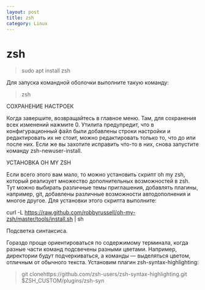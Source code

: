 ```yaml
---
layout: post
title: zsh
category: Linux
---
```

# zsh

> sudo apt install zsh

Для запуска командной оболочки выполните такую команду:

> zsh


СОХРАНЕНИЕ НАСТРОЕК

Когда завершите, возвращайтесь в главное меню. Там, для сохранения всех изменений нажмите 0. Утилита предупредит, что в конфигурационный файл были добавлены строки настройки и редактировать их не стоит, можно редактировать только то, что до или после них. Если же вы захотите исправить что-то в них, снова запустите команду zsh-newuser-install.

УСТАНОВКА OH MY ZSH

Если всего этого вам мало, то можно установить скрипт oh my zsh, который реализует множество дополнительных возможностей в zsh. Тут можно выбирать различные темы приглашения, добавлять плагины, например, git, добавлены различные возможности автодополнения и многое другое. Для установки этого скрипта выполните:

curl -L https://raw.github.com/robbyrussell/oh-my-zsh/master/tools/install.sh | sh

Подсветка синтаксиса.

 Гораздо проще ориентироваться по содержимому терминала, когда разные части команд подсвечены разными цветами. Например, директории будут подчеркиваться, а команды — выделяться цветом, отличным от обычного текста. Установим плагин zsh-syntax-highlighting:

> git clonehttps://github.com/zsh-users/zsh-syntax-highlighting.git $ZSH_CUSTOM/plugins/zsh-syn

